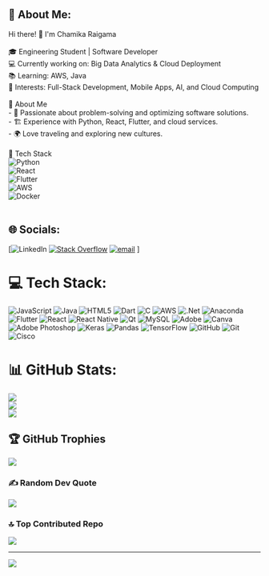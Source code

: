 ## 💫 About Me:
 Hi there! 👋 I'm Chamika Raigama<br><br>🎓 Engineering Student | Software Developer<br>💻 Currently working on: Big Data Analytics & Cloud Deployment  <br>📚 Learning: AWS, Java<br>🚀 Interests: Full-Stack Development, Mobile Apps, AI, and Cloud Computing  <br><br> 📌 About Me<br>- 🎯 Passionate about problem-solving and optimizing software solutions.<br>- 🏗️ Experience with Python, React, Flutter, and cloud services.<br>- 🌍 Love traveling and exploring new cultures.<br><br>🔧 Tech Stack<br>![Python](https://img.shields.io/badge/-Python-3776AB?style=flat&logo=python&logoColor=white)<br>![React](https://img.shields.io/badge/-React-61DAFB?style=flat&logo=react&logoColor=white)<br>![Flutter](https://img.shields.io/badge/-Flutter-02569B?style=flat&logo=flutter&logoColor=white)<br>![AWS](https://img.shields.io/badge/-AWS-232F3E?style=flat&logo=amazon-aws&logoColor=white)<br>![Docker](https://img.shields.io/badge/-Docker-2496ED?style=flat&logo=docker&logoColor=white)<br><br>


## 🌐 Socials:
 [![LinkedIn](https://img.shields.io/badge/LinkedIn-%230077B5.svg?logo=linkedin&logoColor=white) [![Stack Overflow](https://img.shields.io/badge/-Stackoverflow-FE7A16?logo=stack-overflow&logoColor=white)](https://stackoverflow.com/users/Chamika) [![email](https://img.shields.io/badge/Email-D14836?logo=gmail&logoColor=white)](mailto:chamikaraigama@gmail.com) ]

# 💻 Tech Stack:
![JavaScript](https://img.shields.io/badge/javascript-%23323330.svg?style=for-the-badge&logo=javascript&logoColor=%23F7DF1E) ![Java](https://img.shields.io/badge/java-%23ED8B00.svg?style=for-the-badge&logo=openjdk&logoColor=white) ![HTML5](https://img.shields.io/badge/html5-%23E34F26.svg?style=for-the-badge&logo=html5&logoColor=white) ![Dart](https://img.shields.io/badge/dart-%230175C2.svg?style=for-the-badge&logo=dart&logoColor=white) ![C](https://img.shields.io/badge/c-%2300599C.svg?style=for-the-badge&logo=c&logoColor=white) ![AWS](https://img.shields.io/badge/AWS-%23FF9900.svg?style=for-the-badge&logo=amazon-aws&logoColor=white) ![.Net](https://img.shields.io/badge/.NET-5C2D91?style=for-the-badge&logo=.net&logoColor=white) ![Anaconda](https://img.shields.io/badge/Anaconda-%2344A833.svg?style=for-the-badge&logo=anaconda&logoColor=white) ![Flutter](https://img.shields.io/badge/Flutter-%2302569B.svg?style=for-the-badge&logo=Flutter&logoColor=white) ![React](https://img.shields.io/badge/react-%2320232a.svg?style=for-the-badge&logo=react&logoColor=%2361DAFB) ![React Native](https://img.shields.io/badge/react_native-%2320232a.svg?style=for-the-badge&logo=react&logoColor=%2361DAFB) ![Qt](https://img.shields.io/badge/Qt-%23217346.svg?style=for-the-badge&logo=Qt&logoColor=white) ![MySQL](https://img.shields.io/badge/mysql-4479A1.svg?style=for-the-badge&logo=mysql&logoColor=white) ![Adobe](https://img.shields.io/badge/adobe-%23FF0000.svg?style=for-the-badge&logo=adobe&logoColor=white) ![Canva](https://img.shields.io/badge/Canva-%2300C4CC.svg?style=for-the-badge&logo=Canva&logoColor=white) ![Adobe Photoshop](https://img.shields.io/badge/adobe%20photoshop-%2331A8FF.svg?style=for-the-badge&logo=adobe%20photoshop&logoColor=white) ![Keras](https://img.shields.io/badge/Keras-%23D00000.svg?style=for-the-badge&logo=Keras&logoColor=white) ![Pandas](https://img.shields.io/badge/pandas-%23150458.svg?style=for-the-badge&logo=pandas&logoColor=white) ![TensorFlow](https://img.shields.io/badge/TensorFlow-%23FF6F00.svg?style=for-the-badge&logo=TensorFlow&logoColor=white) ![GitHub](https://img.shields.io/badge/github-%23121011.svg?style=for-the-badge&logo=github&logoColor=white) ![Git](https://img.shields.io/badge/git-%23F05033.svg?style=for-the-badge&logo=git&logoColor=white) ![Cisco](https://img.shields.io/badge/cisco-%23049fd9.svg?style=for-the-badge&logo=cisco&logoColor=black)
# 📊 GitHub Stats:
![](https://github-readme-stats.vercel.app/api?username=ChamikaCc&theme=dark&hide_border=false&include_all_commits=false&count_private=false)<br/>
![](https://github-readme-streak-stats.herokuapp.com/?user=ChamikaCc&theme=dark&hide_border=false)<br/>
![](https://github-readme-stats.vercel.app/api/top-langs/?username=ChamikaCc&theme=dark&hide_border=false&include_all_commits=false&count_private=false&layout=compact)

## 🏆 GitHub Trophies
![](https://github-profile-trophy.vercel.app/?username=ChamikaCc&theme=great-gatsby&no-frame=false&no-bg=true&margin-w=4)

### ✍️ Random Dev Quote
![](https://quotes-github-readme.vercel.app/api?type=horizontal&theme=dark)

### 🔝 Top Contributed Repo
![](https://github-contributor-stats.vercel.app/api?username=ChamikaCc&limit=5&theme=dark&combine_all_yearly_contributions=true)

---
[![](https://visitcount.itsvg.in/api?id=ChamikaCc&icon=4&color=1)](https://visitcount.itsvg.in)

<!-- Proudly created with GPRM ( https://gprm.itsvg.in ) -->
